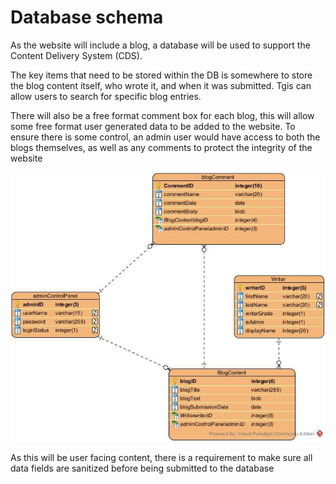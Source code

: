# Database schema

As the website will include a blog, a database will be used to support the Content Delivery System (CDS).  

The key items that need to be stored within the DB is somewhere to store the blog content itself, who wrote it, and when it was submitted. Tgis can allow users to search for specific blog entries.

There will also be a free format comment box for each blog, this will allow some free format user generated data to be added to the website. To ensure there is some control, an admin user would have access to both the blogs themselves, as well as any comments to protect the integrity of the website

<img src="sp2-media/Blog-Database.jpg" alt="Image of proposed Entity Relationship Diagram (ERD) for the blog">

As this will be user facing content, there is a requirement to make sure all data fields are sanitized before being submitted to the database